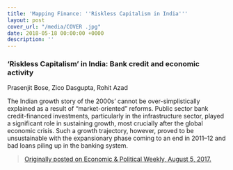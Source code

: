 ```yaml
---
title: 'Mapping Finance: ''Riskless Capitalism in India'''
layout: post
cover_url: "/media/COVER .jpg"
date: 2018-05-18 00:00:00 +0000
description: ''
---
```

### ‘Riskless Capitalism’ in India: Bank credit and economic activity

Prasenjit Bose, Zico Dasgupta, Rohit Azad

The  Indian growth story of the 2000s’ cannot be over-simplistically  explained as a result of “market-oriented” reforms. Public sector bank  credit-financed investments, particularly in the infrastructure sector,  played a significant role in sustaining growth, most crucially after the  global economic crisis. Such a growth trajectory, however, proved to be  unsustainable with the expansionary phase coming to an end in 2011–12  and bad loans piling up in the banking system.  
 

> [Originally posted on Economic & Political Weekly, August 5, 2017.](http://www.mappingfinance.org/uploads/riskless_capitalism.pdf)